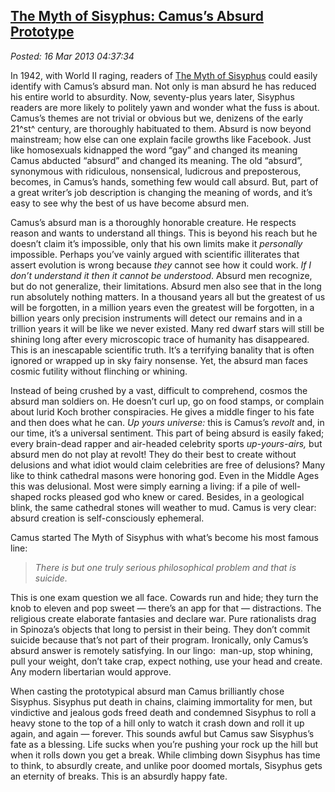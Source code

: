  
[The Myth of Sisyphus: Camus’s Absurd Prototype](https://bakerjd99.wordpress.com/2013/03/15/the-myth-of-sisyphus-camuss-absurd-prototype/)
-----------------------------------------------------------------------------------------------------------------------------------------

*Posted: 16 Mar 2013 04:37:34*

In 1942, with World II raging, readers of [The Myth of
Sisyphus](https://www.amazon.com/Myth-Sisyphus-Other-Essays/dp/0679733736)
could easily identify with Camus’s absurd man. Not only is man absurd he
has reduced his entire world to absurdity. Now, seventy-plus years
later, Sisyphus readers are more likely to politely yawn and wonder what
the fuss is about. Camus’s themes are not trivial or obvious but we,
denizens of the early 21^st^ century, are thoroughly habituated to them.
Absurd is now beyond mainstream; how else can one explain facile growths
like Facebook. Just like homosexuals kidnapped the word “gay” and
changed its meaning Camus abducted “absurd” and changed its meaning. The
old “absurd”, synonymous with ridiculous, nonsensical, ludicrous and
preposterous, becomes, in Camus’s hands, something few would call
absurd. But, part of a great writer’s job description is changing the
meaning of words, and it’s easy to see why the best of us have become
absurd men.

Camus’s absurd man is a thoroughly honorable creature. He respects
reason and wants to understand all things. This is beyond his reach but
he doesn’t claim it’s impossible, only that his own limits make it
*personally* impossible. Perhaps you’ve vainly argued with scientific
illiterates that assert evolution is wrong because *they* cannot see how
it could work. *If I don’t understand it then it cannot be understood*.
Absurd men recognize, but do not generalize, their limitations. Absurd
men also see that in the long run absolutely nothing matters. In a
thousand years all but the greatest of us will be forgotten, in a
million years even the greatest will be forgotten, in a billion years
only precision instruments will detect our remains and in a trillion
years it will be like we never existed. Many red dwarf stars will still
be shining long after every microscopic trace of humanity has
disappeared. This is an inescapable scientific truth. It’s a terrifying
banality that is often ignored or wrapped up in sky fairy nonsense. Yet,
the absurd man faces cosmic futility without flinching or whining.

Instead of being crushed by a vast, difficult to comprehend, cosmos the
absurd man soldiers on. He doesn’t curl up, go on food stamps, or
complain about lurid Koch brother conspiracies. He gives a middle finger
to his fate and then does what he can. *Up yours universe:* this is
Camus’s *revolt* and, in our time, it’s a universal sentiment. This part
of being absurd is easily faked; every brain-dead rapper and air-headed
celebrity sports *up-yours-airs,* but absurd men do not play at revolt!
They do their best to create without delusions and what idiot would
claim celebrities are free of delusions? Many like to think cathedral
masons were honoring god. Even in the Middle Ages this was delusional.
Most were simply earning a living: if a pile of well-shaped rocks
pleased god who knew or cared. Besides, in a geological blink, the same
cathedral stones will weather to mud. Camus is very clear: absurd
creation is self-consciously ephemeral.

Camus started The Myth of Sisyphus with what’s become his most famous
line:

> *There is but one truly serious philosophical problem and that is
> suicide.*

This is one exam question we all face. Cowards run and hide; they turn
the knob to eleven and pop sweet — there’s an app for that —
distractions. The religious create elaborate fantasies and declare war.
Pure rationalists drag in Spinoza’s objects that long to persist in
their being. They don’t commit suicide because that’s not part of their
program. Ironically, only Camus’s absurd answer is remotely satisfying.
In our lingo:  man-up, stop whining, pull your weight, don’t take crap,
expect nothing, use your head and create. Any modern libertarian would
approve.

When casting the prototypical absurd man Camus brilliantly chose
Sisyphus. Sisyphus put death in chains, claiming immortality for men, but
vindictive and jealous gods freed death and condemned Sisyphus to roll a
heavy stone to the top of a hill only to watch it crash down and
roll it up again, and again — forever. This sounds awful but Camus saw
Sisyphus’s fate as a blessing. Life sucks when you’re pushing your rock
up the hill but when it rolls down you get a break. While climbing down
Sisyphus has time to think, to absurdly create, and unlike poor
doomed mortals, Sisyphus gets an eternity of breaks. This is an absurdly
happy fate.
